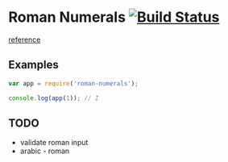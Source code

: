 # Roman Numerals [![Build Status](https://travis-ci.org/reergymerej/roman-numerals.svg?branch=master)](https://travis-ci.org/reergymerej/roman-numerals)

[reference](https://en.wikipedia.org/wiki/Roman_numerals#Roman_numeric_system)

## Examples
```js
var app = require('roman-numerals');

console.log(app(1)); // I

```

## TODO
* validate roman input
* arabic - roman
